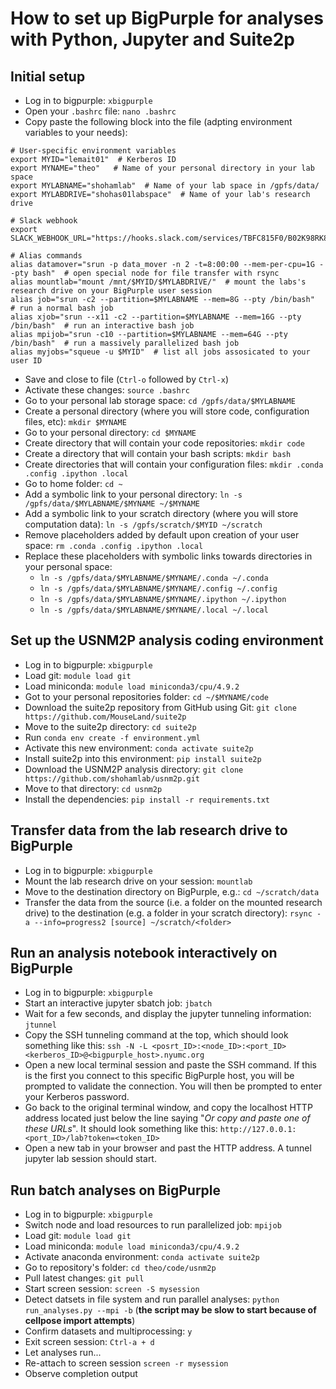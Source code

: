 # How to set up BigPurple for analyses with Python, Jupyter and Suite2p

## Initial setup

- Log in to bigpurple: `xbigpurple`
- Open your `.bashrc` file: `nano .bashrc`
- Copy paste the following block into the file (adpting environment variables to your needs):

```
# User-specific environment variables
export MYID="lemait01"  # Kerberos ID
export MYNAME="theo"   # Name of your personal directory in your lab space
export MYLABNAME="shohamlab"  # Name of your lab space in /gpfs/data/
export MYLABDRIVE="shohas01labspace"  # Name of your lab's research drive

# Slack webhook
export SLACK_WEBHOOK_URL="https://hooks.slack.com/services/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"

# Alias commands
alias datamover="srun -p data_mover -n 2 -t=8:00:00 --mem-per-cpu=1G --pty bash"  # open special node for file transfer with rsync
alias mountlab="mount /mnt/$MYID/$MYLABDRIVE/"  # mount the labs's research drive on your BigPurple user session
alias job="srun -c2 --partition=$MYLABNAME --mem=8G --pty /bin/bash"  # run a normal bash job
alias xjob="srun --x11 -c2 --partition=$MYLABNAME --mem=16G --pty /bin/bash"  # run an interactive bash job
alias mpijob="srun -c10 --partition=$MYLABNAME --mem=64G --pty /bin/bash"  # run a massively parallelized bash job
alias myjobs="squeue -u $MYID"  # list all jobs assosicated to your user ID
```

- Save and close to file (`Ctrl-o` followed by `Ctrl-x`)
- Activate these changes: `source .bashrc`
- Go to your personal lab storage space: `cd /gpfs/data/$MYLABNAME`
- Create a personal directory (where you will store code, configuration files, etc): `mkdir $MYNAME`
- Go to your personal directory: `cd $MYNAME`
- Create directory that will contain your code repositories: `mkdir code`
- Create a directory that will contain your bash scripts: `mkdir bash`
- Create directories that will contain your configuration files: `mkdir .conda .config .ipython .local`
- Go to home folder: `cd ~`
- Add a symbolic link to your personal directory: `ln -s /gpfs/data/$MYLABNAME/$MYNAME ~/$MYNAME`
- Add a symbolic link to your scratch directory (where you will store computation data): `ln -s /gpfs/scratch/$MYID ~/scratch`
- Remove placeholders added by default upon creation of your user space: `rm .conda .config .ipython .local`
- Replace these placeholders with symbolic links towards directories in your personal space:
    - `ln -s /gpfs/data/$MYLABNAME/$MYNAME/.conda ~/.conda`
    - `ln -s /gpfs/data/$MYLABNAME/$MYNAME/.config ~/.config`
    - `ln -s /gpfs/data/$MYLABNAME/$MYNAME/.ipython ~/.ipython`
    - `ln -s /gpfs/data/$MYLABNAME/$MYNAME/.local ~/.local`

## Set up the USNM2P analysis coding environment

- Log in to bigpurple: `xbigpurple`
- Load git: `module load git`
- Load miniconda: `module load miniconda3/cpu/4.9.2`
- Got to your personal repositories folder: `cd ~/$MYNAME/code` 
- Download the suite2p repository from GitHub using Git: `git clone https://github.com/MouseLand/suite2p`
- Move to the suite2p directory: `cd suite2p`
- Run `conda env create -f environment.yml`
- Activate this new environment: `conda activate suite2p`
- Install suite2p into this environment: `pip install suite2p`
- Download the USNM2P analysis directory: `git clone https://github.com/shohamlab/usnm2p.git`
- Move to that directory: `cd usnm2p`
- Install the dependencies: `pip install -r requirements.txt`

## Transfer data from the lab research drive to BigPurple

- Log in to bigpurple: `xbigpurple`
- Mount the lab research drive on your session: `mountlab`
- Move to the destination directory on BigPurple, e.g.: `cd ~/scratch/data`
- Transfer the data from the source (i.e. a folder on the mounted research drive) to the destination (e.g. a folder in your scratch directory): `rsync -a --info=progress2 [source] ~/scratch/<folder>`

## Run an analysis notebook interactively on BigPurple

- Log in to bigpurple: `xbigpurple`
- Start an interactive jupyter sbatch job: `jbatch`
- Wait for a few seconds, and display the jupyter tunneling information: `jtunnel`
- Copy the SSH tunneling command at the top, which should look something like this: `ssh -N -L <posrt_ID>:<node_ID>:<port_ID> <kerberos_ID>@<bigpurple_host>.nyumc.org`
- Open a new local terminal session and paste the SSH command. If this is the first you connect to this specific BigPurple host, you will be prompted to validate the connection. You will then be prompted to enter your Kerberos password.
- Go back to the original terminal window, and copy the localhost HTTP address located just below the line saying "*Or copy and paste one of these URLs*". It should look something like this: `http://127.0.0.1:<port_ID>/lab?token=<token_ID>`
- Open a new tab in your browser and past the HTTP address. A tunnel jupyter lab session should start.

## Run batch analyses on BigPurple

- Log in to bigpurple: `xbigpurple`
- Switch node and load resources to run parallelized job: `mpijob`
- Load git: `module load git`
- Load miniconda: `module load miniconda3/cpu/4.9.2`
- Activate anaconda environment: `conda activate suite2p`
- Go to repository's folder: `cd theo/code/usnm2p`
- Pull latest changes: `git pull`
- Start screen session: `screen -S mysession`
- Detect datsets in file system and run parallel analyses: `python run_analyses.py --mpi -b` (**the script may be slow to start because of cellpose import attempts**)
- Confirm datasets and multiprocessing: `y`
- Exit screen session: `Ctrl-a + d`
- Let analyses run...
- Re-attach to screen session `screen -r mysession`
- Observe completion output